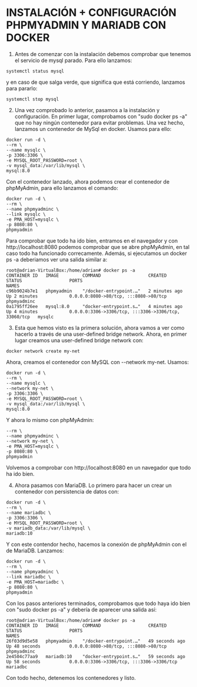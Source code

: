 # INSTALACIÓN + CONFIGURACIÓN PHPMYADMIN Y MARIADB CON DOCKER
1. Antes de comenzar con la instalación debemos comprobar que tenemos el servicio de mysql parado. Para ello lanzamos: 
```
systemctl status mysql
```
y en caso de que salga verde, que significa que está corriendo, lanzamos para pararlo:
```
systemctl stop mysql
```

2. Una vez comprobado lo anterior, pasamos a la instalación y configuración. En primer lugar, comprobamos con "sudo docker ps -a" que no hay ningún contenedor para evitar problemas. Una vez hecho, lanzamos un contenedor de MySql en docker. Usamos para ello:
```
docker run -d \
--rm \
--name mysqlc \
-p 3306:3306 \
-e MYSQL_ROOT_PASSWORD=root \
-v mysql_data:/var/lib/mysql \
mysql:8.0
```
Con el contenedor lanzado, ahora podemos crear el contenedor de phpMyAdmin, para ello lanzamos el comando:
```
docker run -d \
--rm \
--name phpmyadminc \
--link mysqlc \
-e PMA_HOST=mysqlc \
-p 8080:80 \
phpmyadmin
```
Para comprobar que todo ha ido bien, entramos en el navegador y con http://localhost:8080 podemos comprobar que se abre phpMyAdmin, en tal caso todo ha funcionado correcamente. Además, si ejecutamos un docker ps -a deberiamos ver una salida similar a:
```
root@adrian-VirtualBox:/home/adrian# docker ps -a
CONTAINER ID   IMAGE         COMMAND                  CREATED         STATUS                  PORTS                                                  NAMES
c96b9024b7e1   phpmyadmin    "/docker-entrypoint.…"   2 minutes ago   Up 2 minutes            0.0.0.0:8080->80/tcp, :::8080->80/tcp                  phpmyadminc
0a1795ff26ee   mysql:8.0     "docker-entrypoint.s…"   4 minutes ago   Up 4 minutes            0.0.0.0:3306->3306/tcp, :::3306->3306/tcp, 33060/tcp   mysqlc
```

3. Esta que hemos visto es la primera solución, ahora vamos a ver como hacerlo a través de una user-defined bridge network. Ahora, en primer lugar creamos una user-defined bridge network con:
```
docker network create my-net
```
Ahora, creamos el contenedor con MySQL con --network my-net. Usamos:
```
docker run -d \
--rm \
--name mysqlc \
--network my-net \
-p 3306:3306 \
-e MYSQL_ROOT_PASSWORD=root \
-v mysql_data:/var/lib/mysql \
mysql:8.0
```
Y ahora lo mismo con phpMyAdmin:
```docker run -d \
--rm \
--name phpmyadminc \
--network my-net \
-e PMA_HOST=mysqlc \
-p 8080:80 \
phpmyadmin
```

Volvemos a comprobar con http://localhost:8080 en un navegador que todo ha ido bien.

4. Ahora pasamos con MariaDB. Lo primero para hacer un crear un contenedor con persistencia de datos con:
```
docker run -d \
--rm \
--name mariadbc \
-p 3306:3306 \
-e MYSQL_ROOT_PASSWORD=root \
-v mariadb_data:/var/lib/mysql \
mariadb:10
```

Y con este contendor hecho, hacemos la conexión de phpMyAdmin con el de MariaDB. Lanzamos:
```
docker run -d \
--rm \
--name phpmyadminc \
--link mariadbc \
-e PMA_HOST=mariadbc \
-p 8080:80 \
phpmyadmin
```

Con los pasos anteriores terminados, comprobamos que todo haya ido bien con "sudo docker ps -a" y debería de aparecer una salida así:
```
root@adrian-VirtualBox:/home/adrian# docker ps -a
CONTAINER ID   IMAGE         COMMAND                  CREATED          STATUS                  PORTS                                       NAMES
26f03d9d5e58   phpmyadmin    "/docker-entrypoint.…"   49 seconds ago   Up 48 seconds           0.0.0.0:8080->80/tcp, :::8080->80/tcp       phpmyadminc
2e4504c77aa9   mariadb:10    "docker-entrypoint.s…"   59 seconds ago   Up 58 seconds           0.0.0.0:3306->3306/tcp, :::3306->3306/tcp   mariadbc
```
Con todo hecho, detenemos los contenedores y listo.